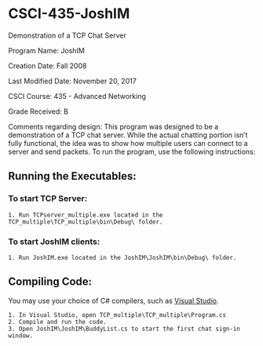 # CSCI-435-JoshIM
Demonstration of a TCP Chat Server

Program Name: JoshIM

Creation Date: Fall 2008

Last Modified Date: November 20, 2017

CSCI Course: 435 - Advanced Networking

Grade Received: B

Comments regarding design: This program was designed to be a demonstration of a TCP chat server. While the actual chatting portion isn’t fully functional, the idea was to show how multiple users can connect to a server and send packets. To run the program, use the following instructions:

## Running the Executables:

### To start TCP Server:
```
1. Run TCPserver_multiple.exe located in the TCP_multiple\TCP_multiple\bin\Debug\ folder.
```

### To start JoshIM clients:
```
1. Run JoshIM.exe located in the JoshIM\JoshIM\bin\Debug\ folder.
```
## Compiling Code:
You may use your choice of C# compilers, such as [Visual Studio](https://www.visualstudio.com/). 

```
1. In Visual Studio, open TCP_multiple\TCP_multiple\Program.cs
2. Compile and run the code.
3. Open JoshIM\JoshIM\BuddyList.cs to start the first chat sign-in window.
```
